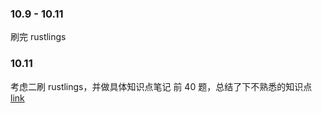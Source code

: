 ### 10.9 - 10.11
刷完 rustlings

### 10.11
考虑二刷 rustlings，并做具体知识点笔记
前 40 题，总结了下不熟悉的知识点 [link](https://www.notion.so/epoches/Tips-4424b18f98ea4f979142eeb1b165004f)
